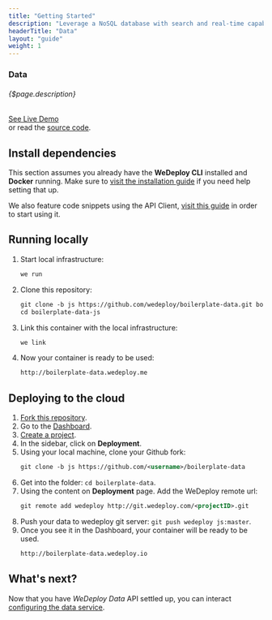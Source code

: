 ```yaml
---
title: "Getting Started"
description: "Leverage a NoSQL database with search and real-time capabilities using WeDeploy™ Data."
headerTitle: "Data"
layout: "guide"
weight: 1
---
```


### Data

###### {$page.description}

<div class="guide-btn-cta">
	<a class="btn btn-accent btn-sm" href="http://boilerplate-data.wedeploy.io" target="_blank">
		<span class="icon-16-external"></span>See Live Demo
	</a>
</div>

<div class="guide-aux-cta">
	or read the <a href="https://github.com/wedeploy/boilerplate-data/tree/js" target="_blank">source code</a>.
</div>

<article id="1">

## Install dependencies

This section assumes you already have the **WeDeploy CLI** installed and **Docker** running. Make sure to [visit the installation guide](/docs/intro/using-the-command-line.html) if you need help setting that up.

We also feature code snippets using the API Client, [visit this guide](/docs/intro/using-the-api-client.html) in order to start using it.

</article>

<article id="2">

## Running locally

<ol>

<li>Start local infrastructure:</li>

```xml
we run
```

<li>Clone this repository:</li>

```xml
git clone -b js https://github.com/wedeploy/boilerplate-data.git boilerplate-data-js
cd boilerplate-data-js
```

<li>Link this container with the local infrastructure:</li>

```xml
we link
```

<li>Now your container is ready to be used:</li>

```xml
http://boilerplate-data.wedeploy.me
```
</ol>

</article>

<article id="3">

## Deploying to the cloud

<ol>

<li><a href="https://github.com/wedeploy/boilerplate-data/fork">Fork this repository</a>.</li>
<li>Go to the <a href="http://dashboard.wedeploy.com">Dashboard</a>.</li>
<li><a href="http://dashboard.wedeploy.com/projects/create">Create a project</a>.</li>
<li>In the sidebar, click on <strong>Deployment</strong>.</li>
<li>Using your local machine, clone your Github fork:</li>

```xml
git clone -b js https://github.com/<username>/boilerplate-data
```

<li>Get into the folder: <code>cd boilerplate-data</code>.</li>
<li>Using the content on <strong>Deployment</strong> page. Add the WeDeploy remote url:</li>

```xml
git remote add wedeploy http://git.wedeploy.com/<projectID>.git
```
<li>Push your data to wedeploy git server: <code>git push wedeploy js:master</code>.</li>
<li>Once you see it in the Dashboard, your container will be ready to be used.</li>

```xml
http://boilerplate-data.wedeploy.io
```

</ol>

</article>

## What's next?

Now that you have *WeDeploy Data* API settled up, you can interact [configuring the data service](/docs/data/configuring-data.html).

